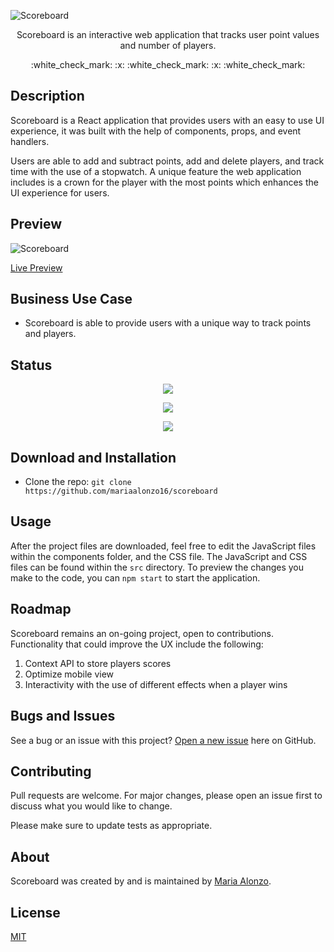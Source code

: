 ![Scoreboard]( https://user-images.githubusercontent.com/93888269/155904980-c57b4007-a90c-482f-a832-d17d19b4dde0.png )

<p align="center">Scoreboard is an interactive web application that tracks user point values and number of players.</p>

<p align="center"> :white_check_mark: :x: :white_check_mark: :x: :white_check_mark:</p>

## Description

Scoreboard is a React application that provides users with an easy to use UI experience, it was built with the help of components, props, and event handlers. 

Users are able to add and subtract points, add and delete players, and track time with the use of a stopwatch. A unique feature the web application includes is a crown for the player with the most points which enhances the UI experience for users.


## Preview

![Scoreboard]()

[Live Preview](https://user-images.githubusercontent.com/93888269/155904103-fffd33b8-7b2d-4efe-858d-e405a2e8bdf5.mp4)

## Business Use Case

- Scoreboard is able to provide users with a unique way to track points and players.

## Status

<p align="center"> <img src="https://img.shields.io/tokei/lines/github/mariaalonzo16/scoreboard" /> </p>

<p align="center"> <img src="https://img.shields.io/github/languages/count/mariaalonzo16/scoreboard" /> </p>

<p align="center"> <img src="https://img.shields.io/github/repo-size/mariaalonzo16/scoreboard" /> </p>

## Download and Installation

- Clone the repo: `git clone https://github.com/mariaalonzo16/scoreboard`

## Usage

After the project files are downloaded, feel free to edit the JavaScript files within the components folder, and the CSS file. The JavaScript and CSS files can be found within the `src` directory. To preview the changes you make to the code, you can  `npm start` to start the application.

## Roadmap

 Scoreboard remains an on-going project, open to contributions. Functionality that could improve the UX include the following:

1) Context API to store players scores
2) Optimize mobile view
3) Interactivity with the use of different effects when a player wins

## Bugs and Issues

See a bug or an issue with this project? [Open a new issue](https://github.com/mariaalonzo16/scoreboard/issues) here on GitHub.

## Contributing
Pull requests are welcome. For major changes, please open an issue first to discuss what you would like to change.

Please make sure to update tests as appropriate.

## About

Scoreboard was created by and is maintained by [Maria Alonzo](https://www.linkedin.com/in/maria-jose-alonzo-claudino/).

## License
[MIT](https://choosealicense.com/licenses/mit/)
